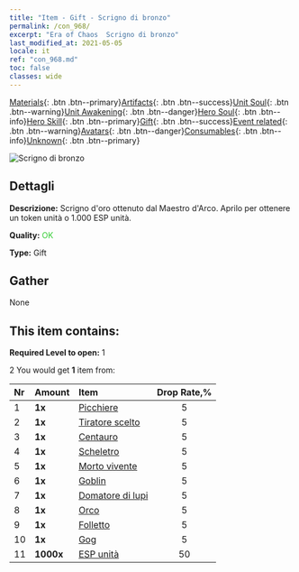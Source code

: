 ```yaml
---
title: "Item - Gift - Scrigno di bronzo"
permalink: /con_968/
excerpt: "Era of Chaos  Scrigno di bronzo"
last_modified_at: 2021-05-05
locale: it
ref: "con_968.md"
toc: false
classes: wide
---
```

 [Materials](/ItemsIT/){: .btn .btn--primary}[Artifacts](/ItemsIT/Artifacts/){: .btn .btn--success}[Unit Soul](/ItemsIT/UnitSoul/){: .btn .btn--warning}[Unit Awakening](/ItemsIT/UnitAwakening/){: .btn .btn--danger}[Hero Soul](/ItemsIT/HeroSoul/){: .btn .btn--info}[Hero Skill](/ItemsIT/HeroSkill/){: .btn .btn--primary}[Gift](/ItemsIT/Gift/){: .btn .btn--success}[Event related](/ItemsIT/Events/){: .btn .btn--warning}[Avatars](/ItemsIT/Avatars/){: .btn .btn--danger}[Consumables](/ItemsIT/Consumables/){: .btn .btn--info}[Unknown](/ItemsIT/Unknown/){: .btn .btn--primary}

 ![Scrigno di bronzo](/images/t/i_50001.png)

## Dettagli
 **Descrizione:** Scrigno d'oro ottenuto dal Maestro d'Arco. Aprilo per ottenere un token unità o 1.000 ESP unità.

 **Quality:** <span style="color: #32CD32">OK</span>

 **Type:** Gift

## Gather

  None

## This item contains:

 **Required Level to open:** 1

 2 You would get **1** item  from:

  | Nr | Amount |     Item    | Drop Rate,% |
  |:---|:-------|:------------|:---------:|
  | 1 |  **1x** | [Picchiere](/ItemsIT/unt_190/) | 5 | 
  | 2 |  **1x** | [Tiratore scelto](/ItemsIT/unt_191/) | 5 | 
  | 3 |  **1x** | [Centauro](/ItemsIT/unt_199/) | 5 | 
  | 4 |  **1x** | [Scheletro](/ItemsIT/unt_208/) | 5 | 
  | 5 |  **1x** | [Morto vivente](/ItemsIT/unt_209/) | 5 | 
  | 6 |  **1x** | [Goblin](/ItemsIT/unt_217/) | 5 | 
  | 7 |  **1x** | [Domatore di lupi](/ItemsIT/unt_218/) | 5 | 
  | 8 |  **1x** | [Orco](/ItemsIT/unt_219/) | 5 | 
  | 9 |  **1x** | [Folletto](/ItemsIT/unt_226/) | 5 | 
  | 10 |  **1x** | [Gog](/ItemsIT/unt_227/) | 5 | 
  | 11 |  **1000x** | [ESP unità](/ItemsIT/con_902/) | 50 | 
